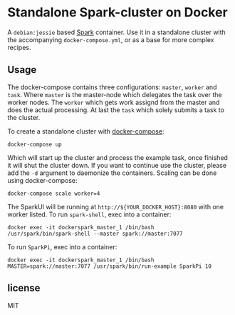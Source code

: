 # Standalone Spark-cluster on Docker

A `debian:jessie` based [Spark](http://spark.apache.org) container. Use it in a standalone cluster with the accompanying `docker-compose.yml`, or as a base for more complex recipes.

## Usage

The docker-compose contains three configurations: `master`, `worker` and `task`. Where `master` is the master-node which delegates the task over the worker nodes. The `worker` which gets work assignd from the master and does the actual processing. At last the `task` which solely submits a task to the cluster.

To create a standalone cluster with [docker-compose](http://docs.docker.com/compose):

    docker-compose up

Which will start up the cluster and process the example task, once finished it will shut the cluster down. If you want to continue use the cluster, please add the `-d` argument to daemonize the containers. Scaling can be done using docker-compose:

	docker-compose scale worker=4

The SparkUI will be running at `http://${YOUR_DOCKER_HOST}:8080` with one worker listed. To run `spark-shell`, exec into a container:

    docker exec -it dockerspark_master_1 /bin/bash
    /usr/spark/bin/spark-shell --master spark://master:7077

To run `SparkPi`, exec into a container:

    docker exec -it dockerspark_master_1 /bin/bash
    MASTER=spark://master:7077 /usr/spark/bin/run-example SparkPi 10

## license

MIT

